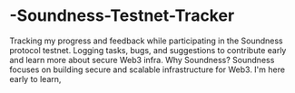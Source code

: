 # -Soundness-Testnet-Tracker
Tracking my progress and feedback while participating in the Soundness protocol testnet. Logging tasks, bugs, and suggestions to contribute early and learn more about secure Web3 infra.
 Why Soundness?
Soundness focuses on building secure and scalable infrastructure for Web3. I'm here early to learn, 
